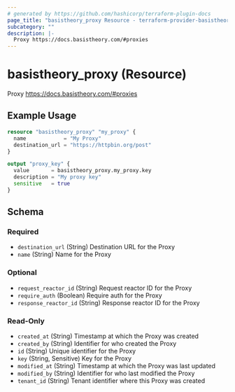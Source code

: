 ```yaml
---
# generated by https://github.com/hashicorp/terraform-plugin-docs
page_title: "basistheory_proxy Resource - terraform-provider-basistheory"
subcategory: ""
description: |-
  Proxy https://docs.basistheory.com/#proxies
---
```


# basistheory_proxy (Resource)

Proxy https://docs.basistheory.com/#proxies

## Example Usage

```terraform
resource "basistheory_proxy" "my_proxy" {
  name            = "My Proxy"
  destination_url = "https://httpbin.org/post"
}

output "proxy_key" {
  value       = basistheory_proxy.my_proxy.key
  description = "My proxy key"
  sensitive   = true
}
```

<!-- schema generated by tfplugindocs -->
## Schema

### Required

- `destination_url` (String) Destination URL for the Proxy
- `name` (String) Name for the Proxy

### Optional

- `request_reactor_id` (String) Request reactor ID for the Proxy
- `require_auth` (Boolean) Require auth for the Proxy
- `response_reactor_id` (String) Response reactor ID for the Proxy

### Read-Only

- `created_at` (String) Timestamp at which the Proxy was created
- `created_by` (String) Identifier for who created the Proxy
- `id` (String) Unique identifier for the Proxy
- `key` (String, Sensitive) Key for the Proxy
- `modified_at` (String) Timestamp at which the Proxy was last updated
- `modified_by` (String) Identifier for who last modified the Proxy
- `tenant_id` (String) Tenant identifier where this Proxy was created


